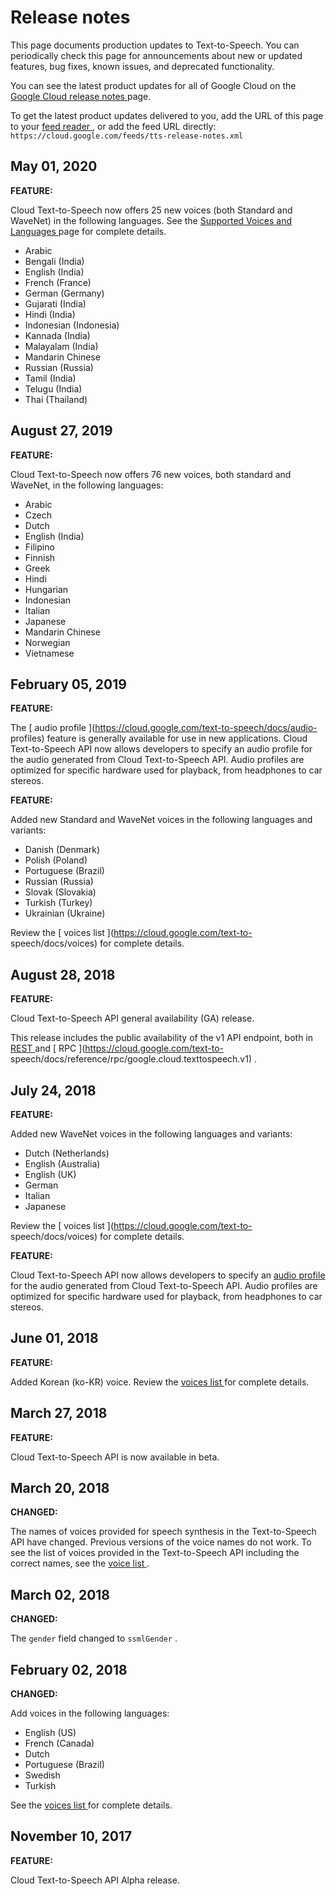 #  Release notes

This page documents production updates to Text-to-Speech. You can periodically
check this page for announcements about new or updated features, bug fixes,
known issues, and deprecated functionality.

You can see the latest product updates for all of Google Cloud on the [ Google
Cloud release notes ](/release-notes) page.

To get the latest product updates delivered to you, add the URL of this page
to your [ feed reader
](https://wikipedia.org/wiki/Comparison_of_feed_aggregators) , or add the feed
URL directly: ` https://cloud.google.com/feeds/tts-release-notes.xml `

##  May 01, 2020

**FEATURE:**

Cloud Text-to-Speech now offers 25 new voices (both Standard and WaveNet) in
the following languages. See the [ Supported Voices and Languages
](https://cloud.google.com/text-to-speech/docs/voices) page for complete
details.

  * Arabic 
  * Bengali (India) 
  * English (India) 
  * French (France) 
  * German (Germany) 
  * Gujarati (India) 
  * Hindi (India) 
  * Indonesian (Indonesia) 
  * Kannada (India) 
  * Malayalam (India) 
  * Mandarin Chinese 
  * Russian (Russia) 
  * Tamil (India) 
  * Telugu (India) 
  * Thai (Thailand) 

##  August 27, 2019

**FEATURE:**

Cloud Text-to-Speech now offers 76 new voices, both standard and WaveNet, in
the following languages:

  * Arabic 
  * Czech 
  * Dutch 
  * English (India) 
  * Filipino 
  * Finnish 
  * Greek 
  * Hindi 
  * Hungarian 
  * Indonesian 
  * Italian 
  * Japanese 
  * Mandarin Chinese 
  * Norwegian 
  * Vietnamese 

##  February 05, 2019

**FEATURE:**

The [ audio profile ](https://cloud.google.com/text-to-speech/docs/audio-
profiles) feature is generally available for use in new applications. Cloud
Text-to-Speech API now allows developers to specify an audio profile for the
audio generated from Cloud Text-to-Speech API. Audio profiles are optimized
for specific hardware used for playback, from headphones to car stereos.

**FEATURE:**

Added new Standard and WaveNet voices in the following languages and variants:

  * Danish (Denmark) 
  * Polish (Poland) 
  * Portuguese (Brazil) 
  * Russian (Russia) 
  * Slovak (Slovakia) 
  * Turkish (Turkey) 
  * Ukrainian (Ukraine) 

Review the [ voices list ](https://cloud.google.com/text-to-
speech/docs/voices) for complete details.

##  August 28, 2018

**FEATURE:**

Cloud Text-to-Speech API general availability (GA) release.

This release includes the public availability of the v1 API endpoint, both in
[ REST ](https://cloud.google.com/text-to-speech/docs/reference/rest/) and [
RPC ](https://cloud.google.com/text-to-
speech/docs/reference/rpc/google.cloud.texttospeech.v1) .

##  July 24, 2018

**FEATURE:**

Added new WaveNet voices in the following languages and variants:

  * Dutch (Netherlands) 
  * English (Australia) 
  * English (UK) 
  * German 
  * Italian 
  * Japanese 

Review the [ voices list ](https://cloud.google.com/text-to-
speech/docs/voices) for complete details.

**FEATURE:**

Cloud Text-to-Speech API now allows developers to specify an [ audio profile
](https://cloud.google.com/text-to-speech/docs/audio-profiles) for the audio
generated from Cloud Text-to-Speech API. Audio profiles are optimized for
specific hardware used for playback, from headphones to car stereos.

##  June 01, 2018

**FEATURE:**

Added Korean (ko-KR) voice. Review the [ voices list
](https://cloud.google.com/text-to-speech/docs/voices) for complete details.

##  March 27, 2018

**FEATURE:**

Cloud Text-to-Speech API is now available in beta.

##  March 20, 2018

**CHANGED:**

The names of voices provided for speech synthesis in the Text-to-Speech API
have changed. Previous versions of the voice names do not work. To see the
list of voices provided in the Text-to-Speech API including the correct names,
see the [ voice list ](https://cloud.google.com/text-to-speech/docs/voices) .

##  March 02, 2018

**CHANGED:**

The ` gender ` field changed to ` ssmlGender ` .

##  February 02, 2018

**CHANGED:**

Add voices in the following languages:

  * English (US) 
  * French (Canada) 
  * Dutch 
  * Portuguese (Brazil) 
  * Swedish 
  * Turkish 

See the [ voices list ](https://cloud.google.com/text-to-speech/docs/voices)
for complete details.

##  November 10, 2017

**FEATURE:**

Cloud Text-to-Speech API Alpha release.


